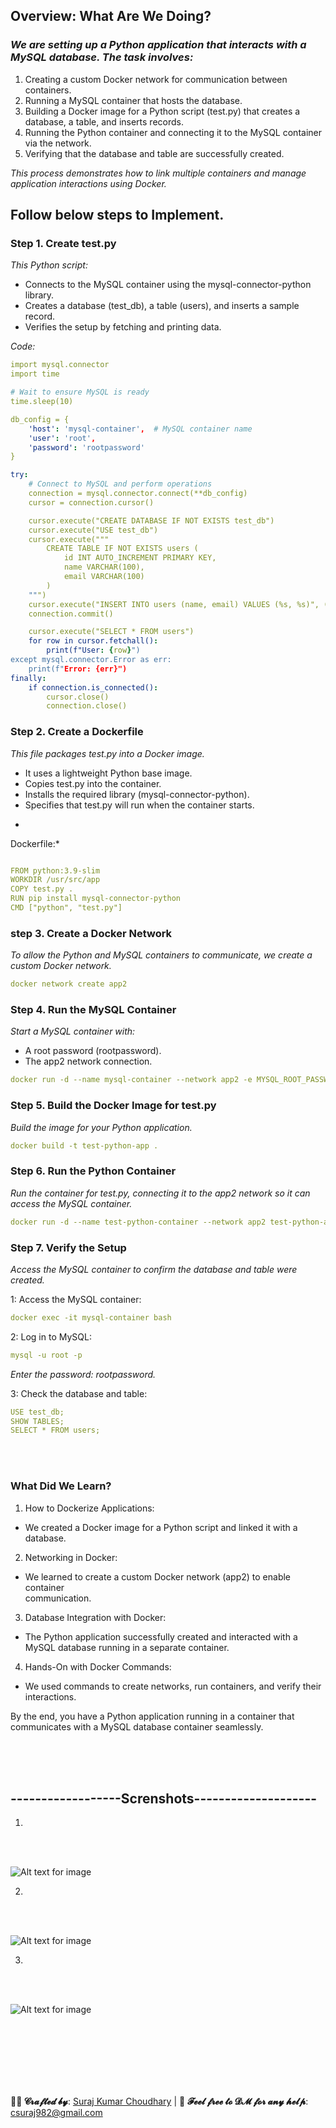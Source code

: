 ## Overview: What Are We Doing?

### *We are setting up a Python application that interacts with a MySQL database. The task involves:*

1. Creating a custom Docker network for communication between containers.
2. Running a MySQL container that hosts the database.
3. Building a Docker image for a Python script (test.py) that creates a database, a 
   table, and inserts records.
4. Running the Python container and connecting it to the MySQL container via the 
    network.
5. Verifying that the database and table are successfully created.

*This process demonstrates how to link multiple containers and manage application interactions using Docker.*


## Follow below steps to Implement.

### Step 1. Create test.py
*This Python script:*

- Connects to the MySQL container using the mysql-connector-python library.
- Creates a database (test_db), a table (users), and inserts a sample record.
- Verifies the setup by fetching and printing data.


*Code:*

```yml
import mysql.connector
import time

# Wait to ensure MySQL is ready
time.sleep(10)

db_config = {
    'host': 'mysql-container',  # MySQL container name
    'user': 'root',
    'password': 'rootpassword'
}

try:
    # Connect to MySQL and perform operations
    connection = mysql.connector.connect(**db_config)
    cursor = connection.cursor()

    cursor.execute("CREATE DATABASE IF NOT EXISTS test_db")
    cursor.execute("USE test_db")
    cursor.execute("""
        CREATE TABLE IF NOT EXISTS users (
            id INT AUTO_INCREMENT PRIMARY KEY,
            name VARCHAR(100),
            email VARCHAR(100)
        )
    """)
    cursor.execute("INSERT INTO users (name, email) VALUES (%s, %s)", ("John Doe", "john.doe@example.com"))
    connection.commit()

    cursor.execute("SELECT * FROM users")
    for row in cursor.fetchall():
        print(f"User: {row}")
except mysql.connector.Error as err:
    print(f"Error: {err}")
finally:
    if connection.is_connected():
        cursor.close()
        connection.close()


```




### Step 2. Create a Dockerfile
*This file packages test.py into a Docker image.*

  - It uses a lightweight Python base image.
  - Copies test.py into the container.
  - Installs the required library (mysql-connector-python).
  - Specifies that test.py will run when the container starts.
*

Dockerfile:*


```yml

FROM python:3.9-slim
WORKDIR /usr/src/app
COPY test.py .
RUN pip install mysql-connector-python
CMD ["python", "test.py"]

```


### step 3. Create a Docker Network
  *To allow the Python and MySQL containers to communicate, we create a custom Docker network.*

```yml
docker network create app2
```

### Step 4. Run the MySQL Container
  *Start a MySQL container with:*

  - A root password (rootpassword).
  - The app2 network connection.
    
```yml
docker run -d --name mysql-container --network app2 -e MYSQL_ROOT_PASSWORD=rootpassword mysql:8

```

### Step 5. Build the Docker Image for test.py
   *Build the image for your Python application.*

```yml
docker build -t test-python-app .
```

### Step 6. Run the Python Container
   *Run the container for test.py, connecting it to the app2 network so it can access the MySQL container.*

```yml
docker run -d --name test-python-container --network app2 test-python-app
```

### Step 7. Verify the Setup
  *Access the MySQL container to confirm the database and table were created.*

1: Access the MySQL container:

```yml
docker exec -it mysql-container bash
```

2: Log in to MySQL:

```yml
mysql -u root -p
```
  *Enter the password: rootpassword.*


3: Check the database and table:

```yml
USE test_db;
SHOW TABLES;
SELECT * FROM users;
```


<br>
<br>

### What Did We Learn?
1. How to Dockerize Applications:

  - We created a Docker image for a Python script and linked it with a database.

2. Networking in Docker:

  - We learned to create a custom Docker network (app2) to enable container     
    communication.

3. Database Integration with Docker:

  - The Python application successfully created and interacted with a MySQL database     running in a separate container.

4. Hands-On with Docker Commands:
  - We used commands to create networks, run containers, and verify their   
   interactions.
    
By the end, you have a Python application running in a container that communicates with a MySQL database container seamlessly.



<br>
<br>
<br>



## ------------------Screnshots--------------------
1.
<br>
<br>


![Alt text for image](screenshots/1.png)

2.
<br>
<br>


![Alt text for image](screenshots/2.png)


3.
<br>
<br>


![Alt text for image](screenshots/3.png)

<br>
<br>














<br>
<br>
<br>
<br>



**👨‍💻 𝓒𝓻𝓪𝓯𝓽𝓮𝓭 𝓫𝔂**: [Suraj Kumar Choudhary](https://github.com/Surajkumar4-source) | 📩 **𝓕𝓮𝓮𝓵 𝓯𝓻𝓮𝓮 𝓽𝓸 𝓓𝓜 𝓯𝓸𝓻 𝓪𝓷𝔂 𝓱𝓮𝓵𝓹**: [csuraj982@gmail.com](mailto:csuraj982@gmail.com)





<br>













